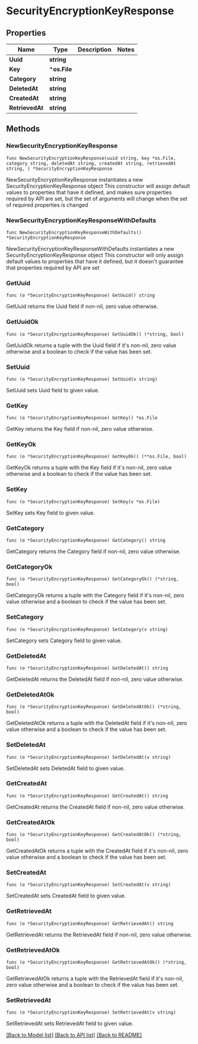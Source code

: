 # SecurityEncryptionKeyResponse

## Properties

Name | Type | Description | Notes
------------ | ------------- | ------------- | -------------
**Uuid** | **string** |  | 
**Key** | ***os.File** |  | 
**Category** | **string** |  | 
**DeletedAt** | **string** |  | 
**CreatedAt** | **string** |  | 
**RetrievedAt** | **string** |  | 

## Methods

### NewSecurityEncryptionKeyResponse

`func NewSecurityEncryptionKeyResponse(uuid string, key *os.File, category string, deletedAt string, createdAt string, retrievedAt string, ) *SecurityEncryptionKeyResponse`

NewSecurityEncryptionKeyResponse instantiates a new SecurityEncryptionKeyResponse object
This constructor will assign default values to properties that have it defined,
and makes sure properties required by API are set, but the set of arguments
will change when the set of required properties is changed

### NewSecurityEncryptionKeyResponseWithDefaults

`func NewSecurityEncryptionKeyResponseWithDefaults() *SecurityEncryptionKeyResponse`

NewSecurityEncryptionKeyResponseWithDefaults instantiates a new SecurityEncryptionKeyResponse object
This constructor will only assign default values to properties that have it defined,
but it doesn't guarantee that properties required by API are set

### GetUuid

`func (o *SecurityEncryptionKeyResponse) GetUuid() string`

GetUuid returns the Uuid field if non-nil, zero value otherwise.

### GetUuidOk

`func (o *SecurityEncryptionKeyResponse) GetUuidOk() (*string, bool)`

GetUuidOk returns a tuple with the Uuid field if it's non-nil, zero value otherwise
and a boolean to check if the value has been set.

### SetUuid

`func (o *SecurityEncryptionKeyResponse) SetUuid(v string)`

SetUuid sets Uuid field to given value.


### GetKey

`func (o *SecurityEncryptionKeyResponse) GetKey() *os.File`

GetKey returns the Key field if non-nil, zero value otherwise.

### GetKeyOk

`func (o *SecurityEncryptionKeyResponse) GetKeyOk() (**os.File, bool)`

GetKeyOk returns a tuple with the Key field if it's non-nil, zero value otherwise
and a boolean to check if the value has been set.

### SetKey

`func (o *SecurityEncryptionKeyResponse) SetKey(v *os.File)`

SetKey sets Key field to given value.


### GetCategory

`func (o *SecurityEncryptionKeyResponse) GetCategory() string`

GetCategory returns the Category field if non-nil, zero value otherwise.

### GetCategoryOk

`func (o *SecurityEncryptionKeyResponse) GetCategoryOk() (*string, bool)`

GetCategoryOk returns a tuple with the Category field if it's non-nil, zero value otherwise
and a boolean to check if the value has been set.

### SetCategory

`func (o *SecurityEncryptionKeyResponse) SetCategory(v string)`

SetCategory sets Category field to given value.


### GetDeletedAt

`func (o *SecurityEncryptionKeyResponse) GetDeletedAt() string`

GetDeletedAt returns the DeletedAt field if non-nil, zero value otherwise.

### GetDeletedAtOk

`func (o *SecurityEncryptionKeyResponse) GetDeletedAtOk() (*string, bool)`

GetDeletedAtOk returns a tuple with the DeletedAt field if it's non-nil, zero value otherwise
and a boolean to check if the value has been set.

### SetDeletedAt

`func (o *SecurityEncryptionKeyResponse) SetDeletedAt(v string)`

SetDeletedAt sets DeletedAt field to given value.


### GetCreatedAt

`func (o *SecurityEncryptionKeyResponse) GetCreatedAt() string`

GetCreatedAt returns the CreatedAt field if non-nil, zero value otherwise.

### GetCreatedAtOk

`func (o *SecurityEncryptionKeyResponse) GetCreatedAtOk() (*string, bool)`

GetCreatedAtOk returns a tuple with the CreatedAt field if it's non-nil, zero value otherwise
and a boolean to check if the value has been set.

### SetCreatedAt

`func (o *SecurityEncryptionKeyResponse) SetCreatedAt(v string)`

SetCreatedAt sets CreatedAt field to given value.


### GetRetrievedAt

`func (o *SecurityEncryptionKeyResponse) GetRetrievedAt() string`

GetRetrievedAt returns the RetrievedAt field if non-nil, zero value otherwise.

### GetRetrievedAtOk

`func (o *SecurityEncryptionKeyResponse) GetRetrievedAtOk() (*string, bool)`

GetRetrievedAtOk returns a tuple with the RetrievedAt field if it's non-nil, zero value otherwise
and a boolean to check if the value has been set.

### SetRetrievedAt

`func (o *SecurityEncryptionKeyResponse) SetRetrievedAt(v string)`

SetRetrievedAt sets RetrievedAt field to given value.



[[Back to Model list]](../README.md#documentation-for-models) [[Back to API list]](../README.md#documentation-for-api-endpoints) [[Back to README]](../README.md)



